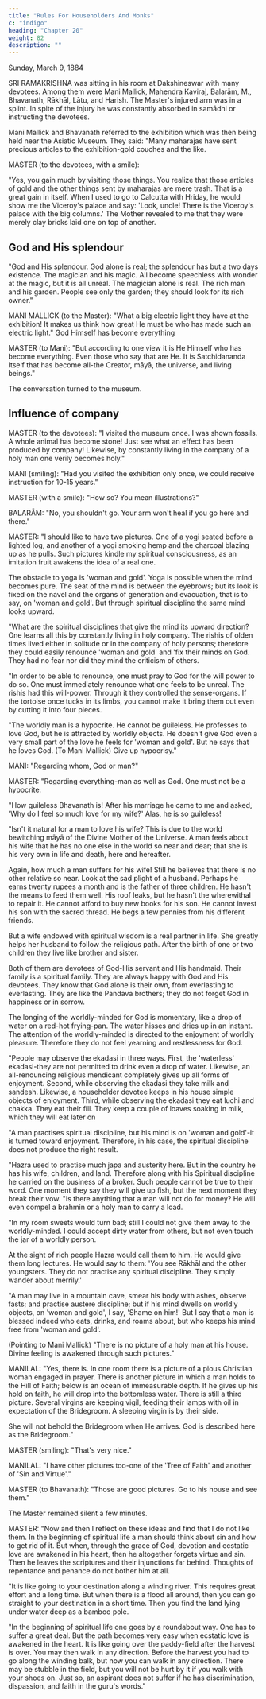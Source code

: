 ```yaml
---
title: "Rules For Householders And Monks"
c: "indigo"
heading: "Chapter 20"
weight: 82
description: ""
---
```




Sunday, March 9, 1884

SRI RAMAKRISHNA was sitting in his room at Dakshineswar with many devotees. Among them were Mani Mallick, Mahendra Kaviraj, Balarām, M., Bhavanath, Rākhāl, Lātu, and Harish. The Master's injured arm was in a splint. In spite of the injury he was constantly absorbed in samādhi or instructing the devotees.

Mani Mallick and Bhavanath referred to the exhibition which was then being held near the Asiatic Museum. They said: "Many maharajas have sent precious articles to the
exhibition-gold couches and the like.

MASTER (to the devotees, with a smile): 

"Yes, you gain much by visiting those things. You realize that those articles of gold and the other things sent by maharajas are mere trash. That is a great gain in itself. When I used to go to Calcutta with Hriday, he would show me the Viceroy's palace and say: 'Look, uncle! There is the Viceroy's palace with the big columns.' The Mother revealed to me that they were merely clay bricks laid one on top of another.


## God and His splendour

"God and His splendour. God alone is real; the splendour has but a two days existence. The magician and his magic. All become speechless with wonder at the magic, but it is
all unreal. The magician alone is real. The rich man and his garden. People see only the garden; they should look for its rich owner."

MANI MALLICK (to the Master): "What a big electric light they have at the exhibition! It makes us think how great He must be who has made such an electric light."
God Himself has become everything

MASTER (to Mani): "But according to one view it is He Himself who has become everything. Even those who say that are He. It is Satchidananda Itself that has become
all-the Creator, māyā, the universe, and living beings."

The conversation turned to the museum.


## Influence of company

MASTER (to the devotees): "I visited the museum once. I was shown fossils. A whole animal has become stone! Just see what an effect has been produced by company!
Likewise, by constantly living in the company of a holy man one verily becomes holy."

MANI (smiling): "Had you visited the exhibition only once, we could receive instruction for 10-15 years."

MASTER (with a smile): "How so? You mean illustrations?"

BALARĀM: "No, you shouldn't go. Your arm won't heal if you go here and there."

MASTER: "I should like to have two pictures. One of a yogi seated before a lighted log, and another of a yogi smoking hemp and the charcoal blazing up as he pulls. Such
pictures kindle my spiritual consciousness, as an imitation fruit awakens the idea of a real one.

The obstacle to yoga is 'woman and gold'. Yoga is possible when the mind becomes pure. The seat of the mind is between the eyebrows; but its look is fixed on the navel
and the organs of generation and evacuation, that is to say, on 'woman and gold'. But through spiritual discipline the same mind looks upward.


"What are the spiritual disciplines that give the mind its upward direction? One learns all this by constantly living in holy company. The rishis of olden times lived either in solitude or in the company of holy persons; therefore they could easily renounce 'woman
and gold' and 'fix their minds on God. They had no fear nor did they mind the criticism
of others.


"In order to be able to renounce, one must pray to God for the will power to do so. One must immediately renounce what one feels to be unreal. The rishis had this will-power.
Through it they controlled the sense-organs. If the tortoise once tucks in its limbs, you cannot make it bring them out even by cutting it into four pieces.

"The worldly man is a hypocrite. He cannot be guileless. He professes to love God, but
he is attracted by worldly objects. He doesn't give God even a very small part of the
love he feels for 'woman and gold'. But he says that he loves God. (To Mani Mallick)
Give up hypocrisy."

MANI: "Regarding whom, God or man?"

MASTER: "Regarding everything-man as well as God. One must not be a hypocrite.

"How guileless Bhavanath is! After his marriage he came to me and asked, 'Why do I feel so much love for my wife?' Alas, he is so guileless!

"Isn't it natural for a man to love his wife? This is due to the world bewitching māyā of the Divine Mother of the Universe. A man feels about his wife that he has no one else in the world so near and dear; that she is his very own in life and death, here and
hereafter.

Again, how much a man suffers for his wife! Still he believes that there is no other relative so near. Look at the sad plight of a husband. Perhaps he earns twenty rupees a
month and is the father of three children. He hasn't the means to feed them well. His roof leaks, but he hasn't the wherewithal to repair it. He cannot afford to buy new books
for his son. He cannot invest his son with the sacred thread. He begs a few pennies from his different friends.


But a wife endowed with spiritual wisdom is a real partner in life. She greatly helps her husband to follow the religious path. After the birth of one or two children they live like brother and sister. 

Both of them are devotees of God-His servant and His handmaid. Their family is a spiritual family. They are always happy with God and His devotees.
They know that God alone is their own, from everlasting to everlasting. They are like
the Pandava brothers; they do not forget God in happiness or in sorrow.

The longing of the worldly-minded for God is momentary, like a drop of water on a red-hot frying-pan. The water hisses and dries up in an instant. The attention of the
worldly-minded is directed to the enjoyment of worldly pleasure. Therefore they do not feel yearning and restlessness for God.


"People may observe the ekadasi in three ways. First, the 'waterless' ekadasi-they are not permitted to drink even a drop of water. Likewise, an all-renouncing religious
mendicant completely gives up all forms of enjoyment. Second, while observing the ekadasi they take milk and sandesh. Likewise, a householder devotee keeps in his
house simple objects of enjoyment. Third, while observing the ekadasi they eat luchi and chakka. They eat their fill. They keep a couple of loaves soaking in milk, which
they will eat later on 

"A man practises spiritual discipline, but his mind is on 'woman and gold'-it is turned toward enjoyment. Therefore, in his case, the spiritual discipline does not produce the
right result.

"Hazra used to practise much japa and austerity here. But in the country he has his wife, children, and land. Therefore along with his Spiritual discipline he carried on the
business of a broker. Such people cannot be true to their word. One moment they say they will give up fish, but the next moment they break their vow.
"Is there anything that a man will not do for money? He will even compel a brahmin or a holy man to carry a load.

"In my room sweets would turn bad; still I could not give them away to the worldly-minded. I could accept dirty water from others, but not even touch the jar of a worldly
person.

At the sight of rich people Hazra would call them to him. He would give them long lectures. He would say to them: 'You see Rākhāl and the other youngsters. They do not
practise any spiritual discipline. They simply wander about merrily.'

"A man may live in a mountain cave, smear his body with ashes, observe fasts; and practise austere discipline; but if his mind dwells on worldly objects, on 'woman and
gold', I say, 'Shame on him!' But I say that a man is blessed indeed who eats, drinks,
and roams about, but who keeps his mind free from 'woman and gold'.

(Pointing to Mani Mallick) "There is no picture of a holy man at his house. Divine feeling
is awakened through such pictures."

MANILAL: "Yes, there is. In one room there is a picture of a pious Christian woman engaged in prayer. There is another picture in which a man holds to the Hill of Faith;
below is an ocean of immeasurable depth. If he gives up his hold on faith, he will drop into the bottomless water. There is still a third picture. Several virgins are keeping vigil, feeding their lamps with oil in expectation of the Bridegroom. A sleeping virgin is by
their side. 

She will not behold the Bridegroom when He arrives. God is described here as the Bridegroom."

MASTER (smiling): "That's very nice."

MANILAL: "I have other pictures too-one of the 'Tree of Faith' and another of 'Sin and Virtue'."

MASTER (to Bhavanath): "Those are good pictures. Go to his house and see them."

The Master remained silent a few minutes.

MASTER: "Now and then I reflect on these ideas and find that I do not like them. In the beginning of spiritual life a man should think about sin and how to get rid of it. But
when, through the grace of God, devotion and ecstatic love are awakened in his heart, then he altogether forgets virtue and sin. Then he leaves the scriptures and their
injunctions far behind. Thoughts of repentance and penance do not bother him at all. 

"It is like going to your destination along a winding river. This requires great effort and a long time. But when there is a flood all around, then you can go straight to your
destination in a short time. Then you find the land lying under water deep as a bamboo pole.

"In the beginning of spiritual life one goes by a roundabout way. One has to suffer a great deal. But the path becomes very easy when ecstatic love is awakened in the
heart. It is like going over the paddy-field after the harvest is over. You may then walk in any direction. Before the harvest you had to go along the winding balk, but now you can walk in any direction. There may be stubble in the field, but you will not be hurt by it if you walk with your shoes on. Just so, an aspirant does not suffer if he has
discrimination, dispassion, and faith in the guru's words."

